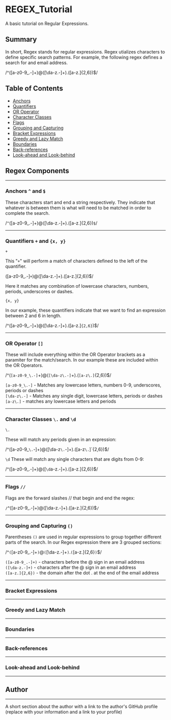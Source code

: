 # REGEX_Tutorial

A basic tutorial on Regular Expressions.

## Summary

In short, Regex stands for regular expressions. Regex utializes characters to define specific search patterns. For example, the following regex defines a search for and email address.

/^([a-z0-9_\.-]+)@([\da-z\.-]+)\.([a-z\.]{2,6})$/



## Table of Contents

- [Anchors](#anchors)
- [Quantifiers](#quantifiers)
- [OR Operator](#or-operator)
- [Character Classes](#character-classes)
- [Flags](#flags)
- [Grouping and Capturing](#grouping-and-capturing)
- [Bracket Expressions](#bracket-expressions)
- [Greedy and Lazy Match](#greedy-and-lazy-match)
- [Boundaries](#boundaries)
- [Back-references](#back-references)
- [Look-ahead and Look-behind](#look-ahead-and-look-behind)

## Regex Components
-----

### **Anchors**  `^` and `$`

These characters start and end a string respectively.  They indicate that whatever is between them is what will need to be matched in order to complete the search.  

/`^`([a-z0-9_\.-]+)@([\da-z\.-]+)\.([a-z\.]{2,6})`$`/

-----

### **Quantifiers** `+` and `{x, y}`
`+`

This "`+`" will perform a match of characters defined to the left of the quantifier.

([a-z0-9_\.-]`+`)@([\da-z\.-]+)\.([a-z\.]{2,6})$/

Here it matches any combination of lowercase characters, numbers, periods, underscores or dashes.  

`{x, y}`

In our example, these quantifiers indicate that we want to find an expression between 2 and 6 in length.

/^([a-z0-9_\.-]+)@([\da-z\.-]+)\.([a-z\.]`{2,6}`)$/

-----

### **OR Operator** `[]`

These will include everything within the OR Operator brackets as a paramiter for the match/search. In our example these are included within the OR Operators.

/^(`[a-z0-9_\.-]`+)@(`[\da-z\.-]`+)\.(`[a-z\.]`{2,6})$/

`[a-z0-9_\.-]` - Matches any lowercase letters, numbers 0-9, underscores, periods or dashes<br>
`[\da-z\.-]` - Matches any single digit, lowercase letters, periods or dashes<br>
`[a-z\.]` - matches any lowercase letters and periods<br>

-----

### **Character Classes** `\.` and `\d`
`\.`

These will match any periods given in an expression:

/^([a-z0-9_`\.`-]+)@([\da-z`\.`-]+)\.([a-z`\.`]`{2,6})$/

`\d`
These will match any single characters that are digits from 0-9:

/^([a-z0-9_\.-]+)@([`\d`a-z\.-]+)\.([a-z\.]{2,6})$/

-----

### **Flags** `//`

Flags are the forward slashes // that begin and end the regex:

`/`^([a-z0-9_.-]+)@([\da-z.-]+).([a-z.]{2,6})$`/`

-----

### **Grouping and Capturing** `()`

Parentheses `()` are used in regular expressions to group together different parts of the search. In our Regex expression there are 3 grouped sections:

/^`(`[a-z0-9_.-]+`)`@`(`[\da-z.-]+`)`.`(`[a-z.]{2,6}`)`$/

`([a-z0-9_.-]+)` - characters before the @ sign in an email address<br>
`([\da-z.-]+)` - characters after the @ sign in an email address<br>
`([a-z.]{2,6})` - the domain after the dot . at the end of the email address<br>

-----

### **Bracket Expressions**

-----

### **Greedy and Lazy Match**

-----

### **Boundaries**

-----

### **Back-references**

-----

### **Look-ahead and Look-behind**

-----

## **Author**

-----
A short section about the author with a link to the author's GitHub profile (replace with your information and a link to your profile)
